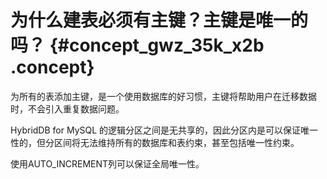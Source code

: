 # 为什么建表必须有主键？主键是唯一的吗？ {#concept_gwz_35k_x2b .concept}

为所有的表添加主键，是一个使用数据库的好习惯，主键将帮助用户在迁移数据时，不会引入重复数据问题。

HybridDB for MySQL 的逻辑分区之间是无共享的，因此分区内是可以保证唯一性的，但分区间将无法维持所有的数据库和表约束，甚至包括唯一性约束。

使用AUTO\_INCREMENT列可以保证全局唯一性。

